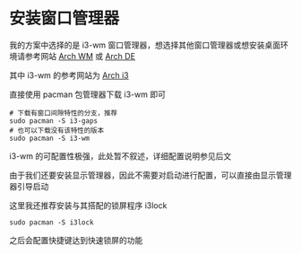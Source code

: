 # 安装窗口管理器

我的方案中选择的是 i3-wm 窗口管理器，想选择其他窗口管理器或想安装桌面环境请参考网站 [Arch WM](https://wiki.archlinux.org/title/Window_manager_(%E7%AE%80%E4%BD%93%E4%B8%AD%E6%96%87)) 或 [Arch DE](https://wiki.archlinux.org/title/Window_manager_(%E7%AE%80%E4%BD%93%E4%B8%AD%E6%96%87))

其中 i3-wm 的参考网站为 [Arch i3](https://wiki.archlinux.org/title/I3_(%E7%AE%80%E4%BD%93%E4%B8%AD%E6%96%87))

直接使用 pacman 包管理器下载 i3-wm 即可

```shell
# 下载有窗口间隙特性的分支，推荐
sudo pacman -S i3-gaps
# 也可以下载没有该特性的版本
sudo pacman -S i3-wm
```

i3-wm 的可配置性极强，此处暂不叙述，详细配置说明参见后文

由于我们还要安装显示管理器，因此不需要对启动进行配置，可以直接由显示管理器引导启动

这里我还推荐安装与其搭配的锁屏程序 i3lock

```shell
sudo pacman -S i3lock
```

之后会配置快捷键达到快速锁屏的功能
